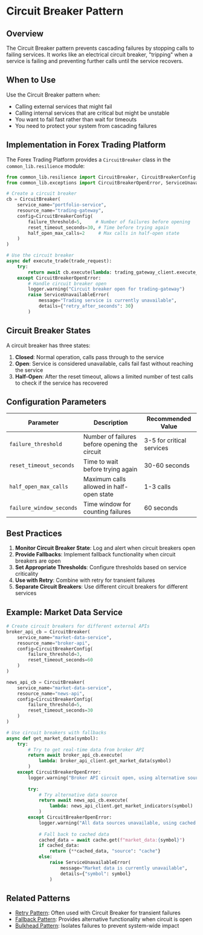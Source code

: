 # Circuit Breaker Pattern

## Overview

The Circuit Breaker pattern prevents cascading failures by stopping calls to failing services. It works like an electrical circuit breaker, "tripping" when a service is failing and preventing further calls until the service recovers.

## When to Use

Use the Circuit Breaker pattern when:

- Calling external services that might fail
- Calling internal services that are critical but might be unstable
- You want to fail fast rather than wait for timeouts
- You need to protect your system from cascading failures

## Implementation in Forex Trading Platform

The Forex Trading Platform provides a `CircuitBreaker` class in the `common_lib.resilience` module:

```python
from common_lib.resilience import CircuitBreaker, CircuitBreakerConfig
from common_lib.exceptions import CircuitBreakerOpenError, ServiceUnavailableError

# Create a circuit breaker
cb = CircuitBreaker(
    service_name="portfolio-service",
    resource_name="trading-gateway",
    config=CircuitBreakerConfig(
        failure_threshold=5,     # Number of failures before opening
        reset_timeout_seconds=30, # Time before trying again
        half_open_max_calls=2     # Max calls in half-open state
    )
)

# Use the circuit breaker
async def execute_trade(trade_request):
    try:
        return await cb.execute(lambda: trading_gateway_client.execute_trade(trade_request))
    except CircuitBreakerOpenError:
        # Handle circuit breaker open
        logger.warning("Circuit breaker open for trading-gateway")
        raise ServiceUnavailableError(
            message="Trading service is currently unavailable",
            details={"retry_after_seconds": 30}
        )
```

## Circuit Breaker States

A circuit breaker has three states:

1. **Closed**: Normal operation, calls pass through to the service
2. **Open**: Service is considered unavailable, calls fail fast without reaching the service
3. **Half-Open**: After the reset timeout, allows a limited number of test calls to check if the service has recovered

## Configuration Parameters

| Parameter | Description | Recommended Value |
|-----------|-------------|------------------|
| `failure_threshold` | Number of failures before opening the circuit | 3-5 for critical services |
| `reset_timeout_seconds` | Time to wait before trying again | 30-60 seconds |
| `half_open_max_calls` | Maximum calls allowed in half-open state | 1-3 calls |
| `failure_window_seconds` | Time window for counting failures | 60 seconds |

## Best Practices

1. **Monitor Circuit Breaker State**: Log and alert when circuit breakers open
2. **Provide Fallbacks**: Implement fallback functionality when circuit breakers are open
3. **Set Appropriate Thresholds**: Configure thresholds based on service criticality
4. **Use with Retry**: Combine with retry for transient failures
5. **Separate Circuit Breakers**: Use different circuit breakers for different services

## Example: Market Data Service

```python
# Create circuit breakers for different external APIs
broker_api_cb = CircuitBreaker(
    service_name="market-data-service",
    resource_name="broker-api",
    config=CircuitBreakerConfig(
        failure_threshold=3,
        reset_timeout_seconds=60
    )
)

news_api_cb = CircuitBreaker(
    service_name="market-data-service",
    resource_name="news-api",
    config=CircuitBreakerConfig(
        failure_threshold=5,
        reset_timeout_seconds=30
    )
)

# Use circuit breakers with fallbacks
async def get_market_data(symbol):
    try:
        # Try to get real-time data from broker API
        return await broker_api_cb.execute(
            lambda: broker_api_client.get_market_data(symbol)
        )
    except CircuitBreakerOpenError:
        logger.warning("Broker API circuit open, using alternative source")
        
        try:
            # Try alternative data source
            return await news_api_cb.execute(
                lambda: news_api_client.get_market_indicators(symbol)
            )
        except CircuitBreakerOpenError:
            logger.warning("All data sources unavailable, using cached data")
            
            # Fall back to cached data
            cached_data = await cache.get(f"market_data:{symbol}")
            if cached_data:
                return {**cached_data, "source": "cache"}
            else:
                raise ServiceUnavailableError(
                    message="Market data is currently unavailable",
                    details={"symbol": symbol}
                )
```

## Related Patterns

- [Retry Pattern](retry.md): Often used with Circuit Breaker for transient failures
- [Fallback Pattern](fallback.md): Provides alternative functionality when circuit is open
- [Bulkhead Pattern](bulkhead.md): Isolates failures to prevent system-wide impact
